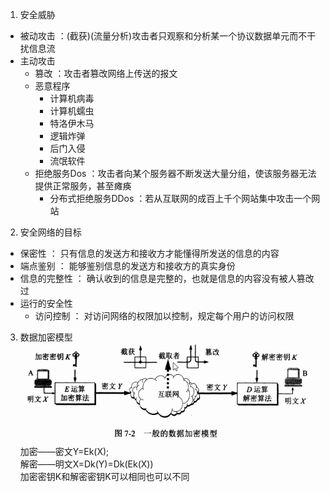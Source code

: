 1. 安全威胁  
* 被动攻击 ：(截获)(流量分析)攻击者只观察和分析某一个协议数据单元而不干扰信息流
* 主动攻击  
    * 篡改 ：攻击者篡改网络上传送的报文
    * 恶意程序  
       * 计算机病毒
       * 计算机蠕虫  
       * 特洛伊木马 
       * 逻辑炸弹  
       * 后门入侵  
       * 流氓软件  
    * 拒绝服务Dos ：攻击者向某个服务器不断发送大量分组，使该服务器无法提供正常服务，甚至瘫痪
       * 分布式拒绝服务DDos ：若从互联网的成百上千个网站集中攻击一个网站   
    
2. 安全网络的目标  
* 保密性 ： 只有信息的发送方和接收方才能懂得所发送的信息的内容   
* 端点鉴别 ： 能够鉴别信息的发送方和接收方的真实身份  
* 信息的完整性 ： 确认收到的信息是完整的，也就是信息的内容没有被人篡改过  
* 运行的安全性  
   * 访问控制 ： 对访问网络的权限加以控制，规定每个用户的访问权限    
    
3. 数据加密模型   
   ![alt 属性文本](../p/img.png)    
   加密——密文Y=Ek(X);   
   解密——明文X=Dk(Y)=Dk(Ek(X))   
   加密密钥K和解密密钥K可以相同也可以不同